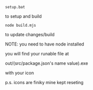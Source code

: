`setup.bat`

to setup and build

`node build.mjs`

to update changes/build

NOTE: you need to have node installed

you will find your runable file at

out/(src/package.json's name value).exe

with your icon

p.s. icons are finiky mine kept reseting